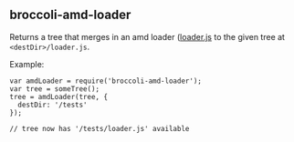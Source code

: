 ## broccoli-amd-loader

Returns a tree that merges in an amd loader ([loader.js](https://github.com/ember-cli/loader.js) to the given tree at `<destDir>/loader.js`.

Example:

```
var amdLoader = require('broccoli-amd-loader');
var tree = someTree();
tree = amdLoader(tree, {
  destDir: '/tests'
});

// tree now has '/tests/loader.js' available
```
